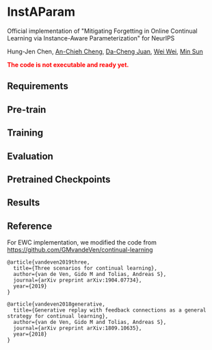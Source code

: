 # InstAParam
Official implementation of "Mitigating Forgetting in Online Continual Learning via Instance-Aware Parameterization" for NeurIPS

Hung-Jen Chen, [An-Chieh Cheng](https://anjiecheng.github.io/), [Da-Cheng Juan](https://research.google/people/DaChengJuan/), [Wei Wei](https://research.google/people/105672/), [Min Sun](https://aliensunmin.github.io/)

**<font color=#FF0000>The code is not executable and ready yet.</font>**

## Requirements

## Pre-train

## Training

## Evaluation

## Pretrained Checkpoints

## Results

## Reference
For EWC implementation, we modified the code from https://github.com/GMvandeVen/continual-learning

```
@article{vandeven2019three,
  title={Three scenarios for continual learning},
  author={van de Ven, Gido M and Tolias, Andreas S},
  journal={arXiv preprint arXiv:1904.07734},
  year={2019}
}
```
```
@article{vandeven2018generative,
  title={Generative replay with feedback connections as a general strategy for continual learning},
  author={van de Ven, Gido M and Tolias, Andreas S},
  journal={arXiv preprint arXiv:1809.10635},
  year={2018}
}
```